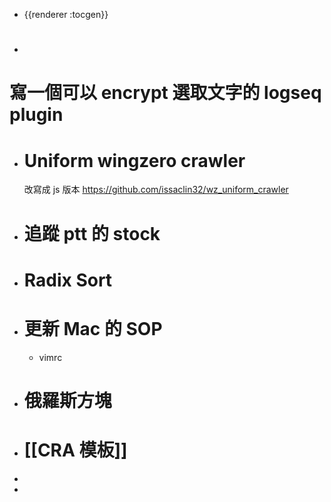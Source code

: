 - {{renderer :tocgen}}
- #
# 寫一個可以 encrypt 選取文字的 logseq plugin
- # Uniform wingzero crawler
  改寫成 js 版本
  https://github.com/issaclin32/wz_uniform_crawler
- # 追蹤 ptt 的 stock
- # Radix Sort
- # 更新 Mac 的 SOP
	- vimrc
- # 俄羅斯方塊
- # [[CRA 模板]]
-
-